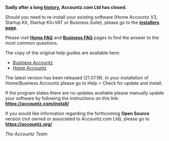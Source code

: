 **Sadly after a long [history](history.md), Accountz.com Ltd has closed.**

Should you need to re-install your existing software (Home Accountz V3, Startup Kit, Startup Kit+VAT or Business Suite), 
please go to the **[installers page](./install/)**.

Please visit **[Home FAQ](faq-home.md)** and **[Business FAQ](faq-business.md)** pages to find the answer to the most common questions.

The copy of the original help guides are available here:
* [Business Accountz](https://accountz-open.github.io/businesshelp/)
* [Home Accountz](https://accountz-open.github.io/homehelp/)


The latest version has been released (21.07.19). In your installation of Home/Business Accountz please go to Help > Check for update and install. 

If the program states there are no updates available please manually update your software by following the instructions on this link: **<https://accountz.com/install/>**

If you would like information regarding the forthcoming **Open Source** version (not owned or associated to Accountz.com Ltd), please go to **<https://accountz.org/>**

*The Accountz Team*

